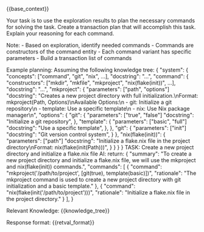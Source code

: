 {{base_context}}

Your task is to use the exploration results to plan the necessary commands for solving the task.
Create a transaction plan that will accomplish this task.
Explain your reasoning for each command.

Note:
    - Based on exploration, identify needed commands
    - Commands are constructors of the command entity
    - Each command variant has specific parameters
    - Build a transaction list of commands

Example planning:
Assuming the following knowledge tree:
{
"system": {
    "concepts": ["command", "git", "nix", ...],
    "docstring": "...",
    "command": {
    "constructors": ["mkdir", "mkfile", "mkproject", "nix(flake(init))", ...],
    "docstring": "...",
    "mkproject": {
        "parameters": ["path", "options"]
        "docstring": "Creates a new project directory with full initialization.\nFormat: mkproject(Path, Options)\nAvailable Options:\n  - git: Initialize a git repository\n  - template: Use a specific template\n  - nix: Use Nix package manager\n",
        "options": {
        "git": {
            "parameters": ["true", "false"]
            "docstring": "Initialize a git repository",
        },
        "template": {
            "parameters": ["basic", "full"]
            "docstring": "Use a specific template",
        },
        },
        "git": {
        "parameters": ["init"]
        "docstring": "Git version control system",
        }
    },
    "nix(flake(init))": {
        "parameters": ["path"]
        "docstring": "Initialize a flake.nix file in the project directory\nFormat: nix(flake(init(Path)))",
    }
    }
}
}
TASK: Create a new project directory and initialize a flake.nix file
AI: return: {
"summary": "To create a new project directory and initialize a flake.nix file, we will use the mkproject and nix(flake(init)) commands.",
"commands": [
    {
    "command": "mkproject('/path/to/project', [git(true), template(basic)])",
    "rationale": "The mkproject command is used to create a new project directory with git initialization and a basic template."
    },
    {
    "command": "nix(flake(init('/path/to/project')))",
    "rationale": "Initialize a flake.nix file in the project directory."
    }
],
}

Relevant Knowledge:
{{knowledge_tree}}

Response format:
{{retval_format}}